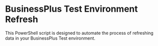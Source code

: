 # BusinessPlus Test Environment Refresh
This PowerShell script is designed to automate the process of refreshing data in your BusinessPlus Test environment.
